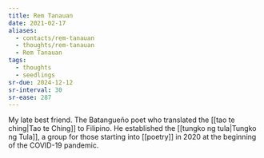 ```yaml
---
title: Rem Tanauan
date: 2021-02-17
aliases:
  - contacts/rem-tanauan
  - thoughts/rem-tanauan
  - Rem Tanauan
tags:
  - thoughts
  - seedlings
sr-due: 2024-12-12
sr-interval: 30
sr-ease: 287
---
```

My late best friend. The Batangueño poet who translated the [[tao te ching|Tao te Ching]] to Filipino. He established the [[tungko ng tula|Tungko ng Tula]], a group for those starting into [[poetry]] in 2020 at the beginning of the COVID-19 pandemic.